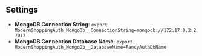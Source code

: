 ## Settings

 - **MongoDB Connection String**: `export ModernShoppingAuth_MongoDb__ConnectionString=mongodb://172.17.0.2:27017`
 - **MongoDB Connection Database Name**: `export ModernShoppingAuth_MongoDb__DatabaseName=FancyAuthDbName`
